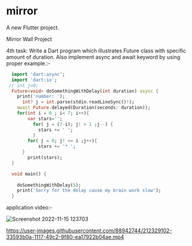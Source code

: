 # mirror

A new Flutter project.

Mirror Wall Project 

4th task:
 Write a Dart program which illustrates Future class with specific amount of duration. Also implement async and await keyword by using proper example.:-
```Dart
  import 'dart:async';
  import 'dart:io';
 // int j=0;
  Future<void> doSomethingWithDelay(int duration) async {
    print('number: ');
      int? j = int.parse(stdin.readLineSync()!);
    await Future.delayed(Duration(seconds: duration));
    for(int i = 0 ; i< 7; i++){
        var stars='';
          for( j = (7-i); j! > 1 ;j--) {
            stars += ' ';
          }
        for( j = 0; j! <= i ;j++){
            stars += '* ';
      }
        print(stars);
  }

  void main() {
    
    doSomethingWithDelay(5);
    print('Sorry for the delay cause my brain work slow');
  }
  ```
                          
                          
application video:- 

![Screenshot 2022-11-15 123703](https://user-images.githubusercontent.com/88942744/213638676-12c6a8d0-19d3-453d-be8b-671652f96da8.png)


https://user-images.githubusercontent.com/88942744/212329102-33593b0a-1117-49c2-9f80-ea17922b04ae.mp4

